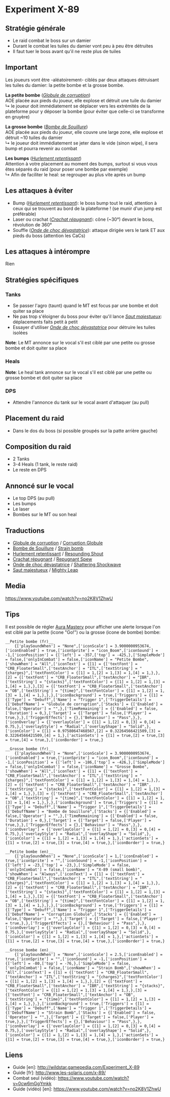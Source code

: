 Experiment X-89
===============


Stratégie générale
------------------
- Le raid combat le boss sur un damier
- Durant le combat les tuiles du damier vont peu à peu être détruites
- Il faut tuer le boss avant qu'il ne reste plus de tuiles


Important
---------
Les joueurs vont être -aléatoirement- ciblés par deux attaques détruisant les tuiles du damier: la petite bombe et la grosse bombe.

__La petite bombe__ (_[Globule de corruption](http://wildstar.datminer.com/fr/spell/47319/Globule-de-corruption)_)  
AOE placée aux pieds du joueur, elle explose et détruit une tuile du damier  
↳ le joueur doit immédiatement se déplacer vers les extrémités de la plateforme pour y déposer la bombe (pour éviter que celle-ci se transforme en gruyère)

__La grosse bombe__ (_[Bombe de Souillure](http://wildstar.datminer.com/fr/spell/47286/Bombe-de-Souillure)_)  
AOE placée aux pieds du joueur, elle couvre une large zone, elle explose et détruit ~10 tuiles du damier  
↳ le joueur doit immédiatement se jeter dans le vide (sinon wipe), il sera bump et pourra revenir au combat

__Les bumps__ (_[Hurlement retentissant](http://wildstar.datminer.com/fr/spell/47279/Hurlement-retentissant)_)  
Attention à votre placement au moment des bumps, surtout si vous vous êtes séparés du raid (pour poser une bombe par exemple)  
↳ Afin de faciliter le heal: se regrouper au plus vite après un bump


Les attaques à éviter
---------------------
- Bump (_[Hurlement retentissant](http://wildstar.datminer.com/fr/spell/47279/Hurlement-retentissant)_): le boss bump tout le raid, attention à ceux qui se trouvent au bord de la plateforme ! (se munir d'un jump est préférable)
- Laser ou crachat (_[Crachat répugnant](http://wildstar.datminer.com/fr/spell/47332/Crachat-r%C3%A9pugnant)_): cône (~30°) devant le boss, révolution de 360°
- Souffle (_[Onde de choc dévastatrice](http://wildstar.datminer.com/fr/spell/47271/Onde-de-choc-d%C3%A9vastatrice)_): attaque dirigée vers le tank ET aux pieds du boss (attention les CaCs)


Les attaques à intérompre
-------------------------
Rien


Stratégies spécifiques
----------------------
### Tanks
- Se passer l'agro (taunt) quand le MT est focus par une bombe et doit quiter sa place
- Ne pas trop s'éloigner du boss pour éviter qu'il lance _[Saut majestueux](http://wildstar.datminer.com/fr/spell/58707/Saut-majestueux)_: déplacements faits petit à petit
- Essayer d'utiliser _[Onde de choc dévastatrice](http://wildstar.datminer.com/fr/spell/47271/Onde-de-choc-d%C3%A9vastatrice)_ pour détruire les tuiles isolées

__Note__: Le MT annonce sur le vocal s'il est ciblé par une petite ou grosse bombe et doit quiter sa place

### Heals
__Note__: Le heal tank annonce sur le vocal s'il est ciblé par une petite ou grosse bombe et doit quiter sa place

### DPS
- Attendre l'annonce du tank sur le vocal avant d'attaquer (au pull)


Placement du raid
-----------------
- Dans le dos du boss (si possible groupés sur la patte arrière gauche)


Composition du raid
-------------------
- 2 Tanks
- 3-4 Heals (1 tank, le reste raid)
- Le reste en DPS


Annoncé sur le vocal
--------------------
- Le top DPS (au pull)
- Les bumps
- Le laser
- Bombes sur le MT ou son heal


Traductions
-----------
- [Globule de corruption](http://wildstar.datminer.com/fr/spell/47319/Globule-de-corruption) / [Corruption Globule](http://wildstar.datminer.com/spell/47319/Corruption-Globule)
- [Bombe de Souillure](http://wildstar.datminer.com/fr/spell/47286/Bombe-de-Souillure) / [Strain bomb](http://wildstar.datminer.com/spell/47286/Strain-Bomb)
- [Hurlement retentissant](http://wildstar.datminer.com/fr/spell/47279/Hurlement-retentissant) / [Resounding Shout](http://wildstar.datminer.com/spell/47279/Resounding-Shout)
- [Crachat répugnant](http://wildstar.datminer.com/fr/spell/47332/Crachat-r%C3%A9pugnant) / [Repugnant Spew](http://wildstar.datminer.com/spell/47332/Repugnant-Spew)
- [Onde de choc dévastatrice](http://wildstar.datminer.com/fr/spell/47271/Onde-de-choc-d%C3%A9vastatrice) / [Shattering Shockwave](http://wildstar.datminer.com/spell/47271/Shattering-Shockwave)
- [Saut majestueux](http://wildstar.datminer.com/fr/spell/58707/Saut-majestueux) / [Mighty Leap](http://wildstar.datminer.com/spell/58707/Mighty-Leap)


Media
-----
https://www.youtube.com/watch?v=no2K8V1ZhwU


Tips
----
Il est possible de régler [Aura Mastery](http://www.curse.com/ws-addons/wildstar/220014-aura-mastery) pour afficher une alerte lorsque l'on est ciblé par la petite (icone "Go!") ou la grosse (icone de bombe) bombe:
```
__Petite bombe (fr)__
    {['playSoundWhen'] = "None",['iconScale'] = 3.9000000953674,['iconEnabled'] = true,['iconSprite'] = "icon_Boom",['iconSound'] = -1,['iconPosition'] = {['left'] = -357,['top'] = -425,},['SimpleMode'] = false,['onlyInCombat'] = false,['iconName'] = "Petite Bombe",['showWhen'] = "All",['iconText'] = {[1] = {['textFont'] = "CRB_FloaterSmall",['textAnchor'] = "ITL",['textString'] = "{charges}",['textFontColor'] = {[1] = 1,[2] = 1,[3] = 1,[4] = 1,},},[2] = {['textFont'] = "CRB_FloaterSmall",['textAnchor'] = "IBR",['textString'] = "{stacks}",['textFontColor'] = {[1] = 1,[2] = 1,[3] = 1,[4] = 1,},},[3] = {['textFont'] = "CRB_FloaterSmall",['textAnchor'] = "OB",['textString'] = "{time}",['textFontColor'] = {[1] = 1,[2] = 1,[3] = 1,[4] = 1,},},},['iconBackground'] = true,['Triggers'] = {[1] = {['Type'] = "Debuff",['Name'] = "Trigger 1",['TriggerDetails'] = {['DebuffName'] = "Globule de corruption",['Stacks'] = {['Enabled'] = false,['Operator'] = "",},['TimeRemaining'] = {['Enabled'] = false,['Duration'] = 0,},['Target'] = {['Target'] = false,['Player'] = true,},},['TriggerEffects'] = {},['Behaviour'] = "Pass",},},['iconOverlay'] = {['overlayColor'] = {[1] = 1,[2] = 0,[3] = 0,[4] = 0.75,},['overlayStyle'] = "Radial",['overlayShape'] = "Solid",},['iconColor'] = {[1] = 0.97580647468567,[2] = 0.32264566421509,[3] = 0.32264566421509,[4] = 1,},['actionSets'] = {[1] = true,[2] = true,[3] = true,[4] = true,},['iconBorder'] = true,}

__Grosse bombe (fr)__
    {['playSoundWhen'] = "None",['iconScale'] = 3.9000000953674,['iconEnabled'] = true,['iconSprite'] = "icon_Boom",['iconSound'] = -1,['iconPosition'] = {['left'] = -186,['top'] = -426,},['SimpleMode'] = false,['onlyInCombat'] = false,['iconName'] = "Grosse Bombe",['showWhen'] = "All",['iconText'] = {[1] = {['textFont'] = "CRB_FloaterSmall",['textAnchor'] = "ITL",['textString'] = "{charges}",['textFontColor'] = {[1] = 1,[2] = 1,[3] = 1,[4] = 1,},},[2] = {['textFont'] = "CRB_FloaterSmall",['textAnchor'] = "IBR",['textString'] = "{stacks}",['textFontColor'] = {[1] = 1,[2] = 1,[3] = 1,[4] = 1,},},[3] = {['textFont'] = "CRB_FloaterSmall",['textAnchor'] = "OB",['textString'] = "{time}",['textFontColor'] = {[1] = 1,[2] = 1,[3] = 1,[4] = 1,},},},['iconBackground'] = true,['Triggers'] = {[1] = {['Type'] = "Debuff",['Name'] = "Trigger 1",['TriggerDetails'] = {['DebuffName'] = "Bombe de Souillure",['Stacks'] = {['Enabled'] = false,['Operator'] = "",},['TimeRemaining'] = {['Enabled'] = false,['Duration'] = 0,},['Target'] = {['Target'] = false,['Player'] = true,},},['TriggerEffects'] = {},['Behaviour'] = "Pass",},},['iconOverlay'] = {['overlayColor'] = {[1] = 1,[2] = 0,[3] = 0,[4] = 0.75,},['overlayStyle'] = "Radial",['overlayShape'] = "Solid",},['iconColor'] = {[1] = 1,[2] = 1,[3] = 1,[4] = 1,},['actionSets'] = {[1] = true,[2] = true,[3] = true,[4] = true,},['iconBorder'] = true,}

__Petite bombe (en)__
    {['playSoundWhen'] = "None",['iconScale'] = 1,['iconEnabled'] = true,['iconSprite'] = "",['iconSound'] = -1,['iconPosition'] = {['left'] = -23,['top'] = -23,},['SimpleMode'] = false,['onlyInCombat'] = false,['iconName'] = "X-89 (small bomb)",['showWhen'] = "Always",['iconText'] = {[1] = {['textFont'] = "CRB_FloaterSmall",['textAnchor'] = "ITL",['textString'] = "{charges}",['textFontColor'] = {[1] = 1,[2] = 1,[3] = 1,[4] = 1,},},[2] = {['textFont'] = "CRB_FloaterSmall",['textAnchor'] = "IBR",['textString'] = "{stacks}",['textFontColor'] = {[1] = 1,[2] = 1,[3] = 1,[4] = 1,},},[3] = {['textFont'] = "CRB_FloaterSmall",['textAnchor'] = "OB",['textString'] = "{time}",['textFontColor'] = {[1] = 1,[2] = 1,[3] = 1,[4] = 1,},},},['iconBackground'] = true,['Triggers'] = {[1] = {['Type'] = "Debuff",['Name'] = "Trigger 1",['TriggerDetails'] = {['DebuffName'] = "Corruption Globule",['Stacks'] = {['Enabled'] = false,['Operator'] = "",},['Target'] = {['Target'] = false,['Player'] = true,},},['TriggerEffects'] = {},['Behaviour'] = "Pass",},},['iconOverlay'] = {['overlayColor'] = {[1] = 1,[2] = 0,[3] = 0,[4] = 0.75,},['overlayStyle'] = "Radial",['overlayShape'] = "Solid",},['iconColor'] = {[1] = 1,[2] = 1,[3] = 1,[4] = 1,},['actionSets'] = {[1] = true,[2] = true,[3] = true,[4] = true,},['iconBorder'] = true,}

__Grosse bombe (en)__
    {['playSoundWhen'] = "None",['iconScale'] = 2.5,['iconEnabled'] = true,['iconSprite'] = "",['iconSound'] = -1,['iconPosition'] = {['left'] = -80,['top'] = -76,},['SimpleMode'] = false,['onlyInCombat'] = false,['iconName'] = "Strain Bomb",['showWhen'] = "All",['iconText'] = {[1] = {['textFont'] = "CRB_FloaterSmall",['textAnchor'] = "ITL",['textString'] = "{charges}",['textFontColor'] = {[1] = 1,[2] = 1,[3] = 1,[4] = 1,},},[2] = {['textFont'] = "CRB_FloaterSmall",['textAnchor'] = "IBR",['textString'] = "{stacks}",['textFontColor'] = {[1] = 1,[2] = 1,[3] = 1,[4] = 1,},},[3] = {['textFont'] = "CRB_FloaterSmall",['textAnchor'] = "OB",['textString'] = "{time}",['textFontColor'] = {[1] = 1,[2] = 1,[3] = 1,[4] = 1,},},},['iconBackground'] = true,['Triggers'] = {[1] = {['Type'] = "Debuff",['Name'] = "Trigger 1",['TriggerDetails'] = {['DebuffName'] = "Strain Bomb",['Stacks'] = {['Enabled'] = false,['Operator'] = "",},['Target'] = {['Target'] = false,['Player'] = true,},},['TriggerEffects'] = {},['Behaviour'] = "Pass",},},['iconOverlay'] = {['overlayColor'] = {[1] = 1,[2] = 0,[3] = 0,[4] = 0.75,},['overlayStyle'] = "Radial",['overlayShape'] = "Solid",},['iconColor'] = {[1] = 1,[2] = 1,[3] = 1,[4] = 1,},['actionSets'] = {[1] = true,[2] = true,[3] = true,[4] = true,},['iconBorder'] = true,}
```


Liens
-----
- Guide [en]: http://wildstar.gamepedia.com/Experiment_X-89
- Guide [fr]: http://www.les-solaris.com/x-89/
- Combat seul (vidéo): https://www.youtube.com/watch?v=0cw6mGgYmkk
- Guide (vidéo) [en]: https://www.youtube.com/watch?v=no2K8V1ZhwU

